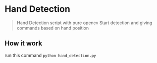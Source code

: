 # Hand Detection
> Hand Detection script with pure opencv
> Start detection and giving commands based on hand position
## How it work
run this command ```python hand_detection.py```

